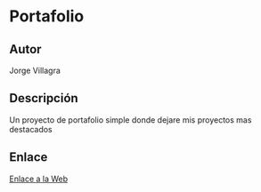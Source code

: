 # Portafolio

## Autor
Jorge Villagra

## Descripción
Un proyecto de portafolio simple donde dejare mis proyectos mas destacados

## Enlace
[Enlace a la Web](https://playmakerowo.github.io/Porfolio/)
